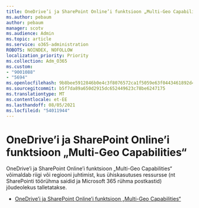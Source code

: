 ```yaml
---
title: OneDrive’i ja SharePoint Online’i funktsioon „Multi-Geo Capabilities“
ms.author: pebaum
author: pebaum
manager: scotv
ms.audience: Admin
ms.topic: article
ms.service: o365-administration
ROBOTS: NOINDEX, NOFOLLOW
localization_priority: Priority
ms.collection: Adm_O365
ms.custom:
- "9001088"
- "5694"
ms.openlocfilehash: 9b8bee5912846b0e4c3f8076572ca1f5059e63f0443461892d4e2d3041913288
ms.sourcegitcommit: b5f7da89a650d2915dc652449623c78be6247175
ms.translationtype: MT
ms.contentlocale: et-EE
ms.lasthandoff: 08/05/2021
ms.locfileid: "54011944"
---
```

# <a name="multi-geo-capabilities-in-onedrive-and-sharepoint-online"></a>OneDrive’i ja SharePoint Online’i funktsioon „Multi-Geo Capabilities“

OneDrive’i ja SharePoint Online’i funktsioon „Multi-Geo Capabilities“ võimaldab riigi või regiooni juhtimist, kus ühiskasutuses ressursse (nt SharePointi töörühma saidid ja Microsoft 365 rühma postkastid) jõudeolekus talletatakse.
- [OneDrive’i ja SharePoint Online’i funktsioon „Multi-Geo Capabilities“](https://docs.microsoft.com/office365/enterprise/multi-geo-capabilities-in-onedrive-and-sharepoint-online-in-office-365)

